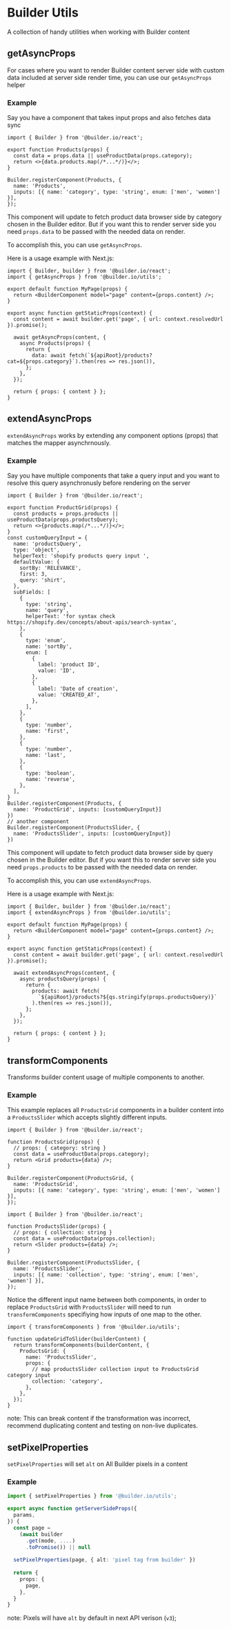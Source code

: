 # Builder Utils

A collection of handy utilities when working with Builder content

## getAsyncProps

For cases where you want to render Builder content server side with custom data included at server side render time, you can use our `getAsyncProps` helper

### Example

Say you have a component that takes input props and also fetches data sync

```tsx
import { Builder } from '@builder.io/react';

export function Products(props) {
  const data = props.data || useProductData(props.category);
  return <>{data.products.map(/*...*/)}</>;
}

Builder.registerComponent(Products, {
  name: 'Products',
  inputs: [{ name: 'category', type: 'string', enum: ['men', 'women'] }],
});
```

This component will update to fetch product data browser side by category chosen in the Builder editor. But if you want this to render server side you need `props.data` to be passed with the needed data on render.

To accomplish this, you can use `getAsyncProps`.

Here is a usage example with Next.js:

```tsx
import { Builder, builder } from '@builder.io/react';
import { getAsyncProps } from '@builder.io/utils';

export default function MyPage(props) {
  return <BuilderComponent model="page" content={props.content} />;
}

export async function getStaticProps(context) {
  const content = await builder.get('page', { url: context.resolvedUrl }).promise();

  await getAsyncProps(content, {
    async Products(props) {
      return {
        data: await fetch(`${apiRoot}/products?cat=${props.category}`).then(res => res.json()),
      };
    },
  });

  return { props: { content } };
}
```

## extendAsyncProps

`extendAsyncProps` works by extending any component options (props) that matches the mapper asynchrnously.

### Example

Say you have multiple components that take a query input and you want to resolve this query asynchronusly before rendering on the server

```tsx
import { Builder } from '@builder.io/react';

export function ProductGrid(props) {
  const products = props.products || useProductData(props.productsQuery);
  return <>{products.map(/*...*/)}</>;
}
const customQueryInput = {
  name: 'productsQuery',
  type: 'object',
  helperText: 'shopify products query input ',
  defaultValue: {
    sortBy: 'RELEVANCE',
    first: 3,
    query: 'shirt',
  },
  subFields: [
    {
      type: 'string',
      name: 'query',
      helperText: 'for syntax check https://shopify.dev/concepts/about-apis/search-syntax',
    },
    {
      type: 'enum',
      name: 'sortBy',
      enum: [
        {
          label: 'product ID',
          value: 'ID',
        },
        {
          label: 'Date of creation',
          value: 'CREATED_AT',
        },
      ],
    },
    {
      type: 'number',
      name: 'first',
    },
    {
      type: 'number',
      name: 'last',
    },
    {
      type: 'boolean',
      name: 'reverse',
    },
  ],
}
Builder.registerComponent(Products, {
  name: 'ProductGrid', inputs: [customQueryInput}]
})
// another component
Builder.registerComponent(ProductsSlider, {
  name: 'ProductsSlider', inputs: [customQueryInput}]
})

```

This component will update to fetch product data browser side by query chosen in the Builder editor. But if you want this to render server side you need `props.products` to be passed with the needed data on render.

To accomplish this, you can use `extendAsyncProps`.

Here is a usage example with Next.js:

```tsx
import { Builder, builder } from '@builder.io/react';
import { extendAsyncProps } from '@builder.io/utils';

export default function MyPage(props) {
  return <BuilderComponent model="page" content={props.content} />;
}

export async function getStaticProps(context) {
  const content = await builder.get('page', { url: context.resolvedUrl }).promise();

  await extendAsyncProps(content, {
    async productsQuery(props) {
      return {
        products: await fetch(
          `${apiRoot}/products?${qs.stringify(props.productsQuery)}`
        ).then(res => res.json()),
      };
    },
  });

  return { props: { content } };
}
```

## transformComponents

Transforms builder content usage of multiple components to another.

### Example

This example replaces all `ProductsGrid` components in a builder content into a `ProductsSlider` which accepts slightly different inputs.

```tsx
import { Builder } from '@builder.io/react';

function ProductsGrid(props) {
  // props: { category: string }
  const data = useProductData(props.category);
  return <Grid products={data} />;
}

Builder.registerComponent(ProductsGrid, {
  name: 'ProductsGrid',
  inputs: [{ name: 'category', type: 'string', enum: ['men', 'women'] }],
});
```

```tsx
import { Builder } from '@builder.io/react';

function ProductsSlider(props) {
  // props: { collection: string }
  const data = useProductData(props.collection);
  return <Slider products={data} />;
}

Builder.registerComponent(ProductsSlider, {
  name: 'ProductsSlider',
  inputs: [{ name: 'collection', type: 'string', enum: ['men', 'women'] }],
});
```

Notice the different input name between both components, in order to replace `ProductsGrid` with `ProductsSlider` will need to run `transformComponents` specifiying how inputs of one map to the other.

```tsx
import { transformComponents } from '@builder.io/utils';

function updateGridToSlider(builderContent) {
  return transformComponents(builderContent, {
    ProductsGrid: {
      name: 'ProductsSlider',
      props: {
        // map productsSlider collection input to ProductsGrid category input
        collection: 'category',
      },
    },
  });
}
```

note: This can break content if the transformation was incorrect, recommend duplicating content and testing on non-live duplicates.

## setPixelProperties

`setPixelProperties` will set `alt` on All Builder pixels in a content

### Example

```ts
import { setPixelProperties } from '@builder.io/utils';

export async function getServerSideProps({
  params,
}) {
  const page =
    (await builder
      .get(mode, ....)
      .toPromise()) || null
     
  setPixelProperties(page, { alt: 'pixel tag from builder' })
  
  return {
    props: {
      page,
    },
  }
}
```
note: Pixels will have `alt` by default in next API verison (`v3`);
